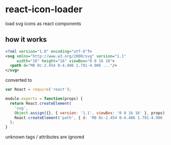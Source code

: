 # react-icon-loader
load svg icons as react components

## how it works

```xml
<?xml version="1.0" encoding="utf-8"?>
<svg xmlns="http://www.w3.org/2000/svg" version="1.1"
     width="16" height="16" viewBox="0 0 16 16">
  <path d="M8 0c-2.454 0-4.486 1.791-4.906 ..."/>
</svg>
```

converted to

```js
var React = require('react');

module.exports = function(props) {
  return React.createElement(
    'svg',
    Object.assign({}, { version: '1.1', viewBox: '0 0 16 16' }, props),
    React.createElement('path', { d: 'M8 0c-2.454 0-4.486 1.791-4.906 ...' })
  );
}
```

unknown tags / attributes are ignored
